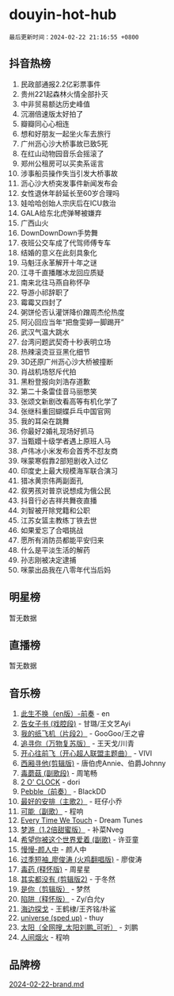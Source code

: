 # douyin-hot-hub

`最后更新时间：2024-02-22 21:16:55 +0800`

## 抖音热榜

1. 民政部通报2.2亿彩票事件
1. 贵州221起森林火情全部扑灭
1. 中非贸易额达历史峰值
1. 沉溺倍速版太好拍了
1. 瓣瓣同心心相连
1. 想和好朋友一起坐火车去旅行
1. 广州沥心沙大桥事故已致5死
1. 在红山动物园音乐会摇滚了
1. 郑州公租房可以买卖系谣言
1. 涉事船员操作失当引发大桥事故
1. 沥心沙大桥突发事件新闻发布会
1. 女性退休年龄延长至60岁合理吗
1. 娃哈哈创始人宗庆后在ICU救治
1. GALA给东北虎弹琴被嫌弃
1. 广西山火
1. DownDownDown手势舞
1. 夜班公交车成了代驾师傅专车
1. 结婚的意义在此刻具象化
1. 马魁汪永革解开十年之谜
1. 江寻千直播雕冰龙回应质疑
1. 南来北往马燕自称怀孕
1. 导游小祁辞职了
1. 霉霉又四封了
1. 粥饼伦否认灌饼降价蹭周杰伦热度
1. 阿沁回应当年“把詹雯婷一脚踢开”
1. 武汉气温大跳水
1. 台湾问题武契奇十秒表明立场
1. 热辣滚烫豆豆黑化细节
1. 3D还原广州沥心沙大桥被撞断
1. 肖战机场怒斥代拍
1. 黑粉登报向刘浩存道歉
1. 第二十条雷佳音马丽憋笑
1. 张颂文新剧改看高等有机化学了
1. 张继科重回蝴蝶乒乓中国官网
1. 我的耳朵在跳舞
1. 你最好2婚礼现场好抓马
1. 当甄嬛十级学者遇上原班人马
1. 卢伟冰小米发布会首秀不怼友商
1. 咪蒙寒假靠2部短剧收入过亿
1. 印度史上最大规模海军联合演习
1. 猎冰黄宗伟两副面孔
1. 叙男孩对普京说想成为俄公民
1. 抖音行必吉祥共舞夜直播
1. 刘智被开除党籍和公职
1. 江苏女篮主教练丁铁去世
1. 如果爱忘了合唱挑战
1. 愿所有消防员都能平安归来
1. 什么是平淡生活的解药
1. 孙志刚被决定逮捕
1. 咪蒙出品我在八零年代当后妈

## 明星榜

暂无数据

## 直播榜

暂无数据

## 音乐榜

1. [此生不换（en版）-前奏](https://sf5-hl-cdn-tos.douyinstatic.com/obj/tos-cn-ve-2774/oMDvUGwhKrKYDEqXiMYEwxZqBWIJFA92CiLAO) - en
1. [告女子书 (戏腔段)](https://sf5-hl-cdn-tos.douyinstatic.com/obj/tos-cn-ve-2774/osCCzFxWgstBDi92ZfBB4ht7gQENBmQMAl0eI6) - 甘璐/王文艺Ayi
1. [我的纸飞机（片段2）](https://sf5-hl-cdn-tos.douyinstatic.com/obj/tos-cn-ve-2774/oM2ZrKcg2CD5AeRB2gkeXOFB1IxAGJdZPazYHf) - GooGoo/王之睿
1. [追寻你（万物复苏版）](https://sf5-hl-cdn-tos.douyinstatic.com/obj/tos-cn-ve-2774/oYeAZJsbjIDit9APmBg8u6uDUQnHmoCf3gbo74) - 王天戈/川青
1. [开心往前飞（开心超人联盟主题曲）](https://sf3-cdn-tos.douyinstatic.com/obj/tos-cn-ve-2774/9d8fb7c82cf1421fb93a9fe925275e0a) - VIVI
1. [西厢寻他(剪辑版)](https://sf5-hl-cdn-tos.douyinstatic.com/obj/tos-cn-ve-2774/oUsAVfAQKlRNxEv5qxvIB8o5qmIWUcXbzJKJhw) - 唐伯虎Annie、伯爵Johnny
1. [毒蘑菇 (副歌段)](https://sf5-hl-cdn-tos.douyinstatic.com/obj/tos-cn-ve-2774/ocDEUsfdLjxnlFXtfogBCiQCEqYB7QZgZ8VViM) - 周笔畅
1. [2 O' CLOCK](https://sf5-hl-cdn-tos.douyinstatic.com/obj/tos-cn-ve-2774/oIUBICeqlYQHTigCBOnCMlwBZJkgiBjt1oDfbg) - dori
1. [Pebble（前奏）](https://sf3-cdn-tos.douyinstatic.com/obj/tos-cn-ve-2774/5e6913036e674b34b92df6abd1361f00) - BlackDD
1. [最好的安排（主歌2）](https://sf3-cdn-tos.douyinstatic.com/obj/tos-cn-ve-2774/oMMZX1DuHpMwgoDztBmZswgQnbCeeANZxBHkFY) - 旺仔小乔
1. [可能（副歌）](https://sf5-hl-cdn-tos.douyinstatic.com/obj/tos-cn-ve-2774/cde1731888894259b333569393c2fb51) - 程响
1. [Every Time We Touch](https://sf5-hl-cdn-tos.douyinstatic.com/obj/tos-cn-ve-2774/ogN6lUKQeBBfEVhIOMikG1CcJjugxk1tztZyhP) - Dream Tunes
1. [梦游（1.2倍甜蜜版）](https://sf5-hl-cdn-tos.douyinstatic.com/obj/tos-cn-ve-2774/o4gyAUm8hwufoEABmwVIiQtHsFuGzAEEWtNMzo) - 补菜Nveg
1. [希望你被这个世界爱着 (副歌)](https://sf3-cdn-tos.douyinstatic.com/obj/tos-cn-ve-2774/oUHCmWQfZlE3QQBKBeD8rCFLpJzPgCpImhsxMt) - 许亚童
1. [慢慢-颜人中](https://sf3-cdn-tos.douyinstatic.com/obj/tos-cn-ve-2774/ocjHNfBXdBxQNC8ZGAeoLMFTUgtBg8bkExunDC) - 颜人中
1. [过季短袖_廖俊涛 (火鸡翻唱版)](https://sf3-cdn-tos.douyinstatic.com/obj/tos-cn-ve-2774/ogQVJl0tRBKxQgZji7YClFEBrVDeHpPTWfCZbQ) - 廖俊涛
1. [毒药 (释怀版)](https://sf3-cdn-tos.douyinstatic.com/obj/tos-cn-ve-2774/oYILMEAzspdZBIzy4frJNB8ZHPHWAhiwowd4Ad) - 周星星
1. [其实都没有 (剪辑版2)](https://sf6-cdn-tos.douyinstatic.com/obj/tos-cn-ve-2774/oEBNQenHZtBhxYjGgUDQk0BCHTigQafgFlbQ7k) - 于冬然
1. [是你（剪辑版）](https://sf5-hl-cdn-tos.douyinstatic.com/obj/tos-cn-ve-2774/46019dae783c4c969944217fe1cfafc4) - 梦然
1. [陷阱（释怀版）](https://sf5-hl-cdn-tos.douyinstatic.com/obj/tos-cn-ve-2774/oE8C21LeZrzKLDFfQYgMzx4GAIHageG5IzayY7) - Zy/白允y
1. [海边探戈](https://sf6-cdn-tos.douyinstatic.com/obj/tos-cn-ve-2774/os9gE0VQCGqt6VQkZDyBBYvfSDY0QFe3vVmubn) - 王鹤棣/王齐铭/朴鲨
1. [universe (sped up)](https://sf5-hl-cdn-tos.douyinstatic.com/obj/tos-cn-ve-2774/oIQnurQLDCsdYeegkM4CKuVb23MZBXtX6QB8bv) - thuy
1. [太阳（全网搜_太阳刘鹏_可听）](https://sf5-hl-cdn-tos.douyinstatic.com/obj/tos-cn-ve-2774/ogWbyIQnlBFImVbeDocRdCIYtBHlbJXgfZMvgz) - 刘鹏
1. [人间烟火](https://sf5-hl-cdn-tos.douyinstatic.com/obj/tos-cn-ve-2774/947983139f35446684610238bba8e7a9) - 程响

## 品牌榜

[2024-02-22-brand.md](2024-02-22-brand.md)
